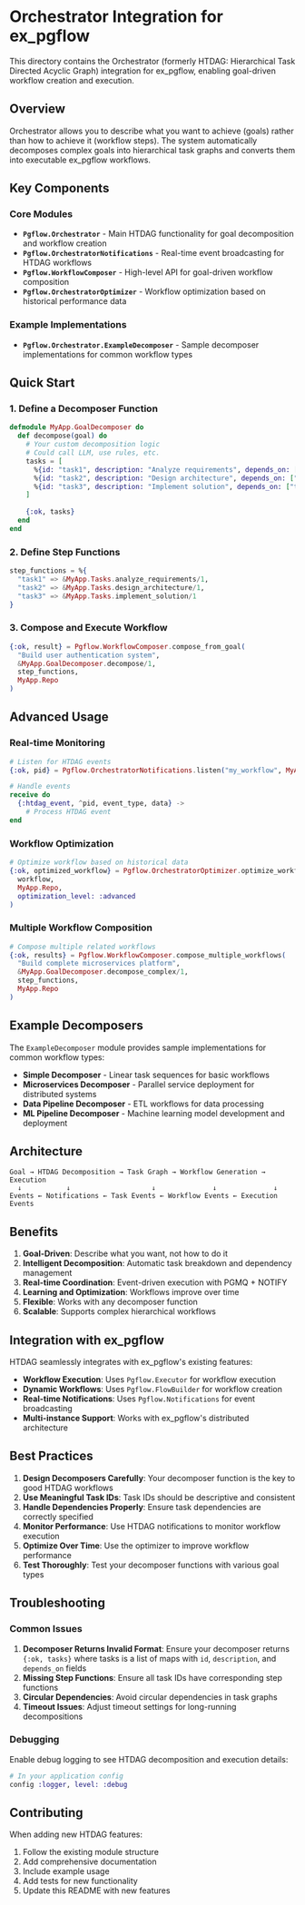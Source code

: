 # Orchestrator Integration for ex_pgflow

This directory contains the Orchestrator (formerly HTDAG: Hierarchical Task Directed Acyclic Graph) integration for ex_pgflow, enabling goal-driven workflow creation and execution.

## Overview

Orchestrator allows you to describe what you want to achieve (goals) rather than how to achieve it (workflow steps). The system automatically decomposes complex goals into hierarchical task graphs and converts them into executable ex_pgflow workflows.

## Key Components

### Core Modules

- **`Pgflow.Orchestrator`** - Main HTDAG functionality for goal decomposition and workflow creation
- **`Pgflow.OrchestratorNotifications`** - Real-time event broadcasting for HTDAG workflows
- **`Pgflow.WorkflowComposer`** - High-level API for goal-driven workflow composition
- **`Pgflow.OrchestratorOptimizer`** - Workflow optimization based on historical performance data

### Example Implementations

- **`Pgflow.Orchestrator.ExampleDecomposer`** - Sample decomposer implementations for common workflow types

## Quick Start

### 1. Define a Decomposer Function

```elixir
defmodule MyApp.GoalDecomposer do
  def decompose(goal) do
    # Your custom decomposition logic
    # Could call LLM, use rules, etc.
    tasks = [
      %{id: "task1", description: "Analyze requirements", depends_on: []},
      %{id: "task2", description: "Design architecture", depends_on: ["task1"]},
      %{id: "task3", description: "Implement solution", depends_on: ["task2"]}
    ]
    
    {:ok, tasks}
  end
end
```

### 2. Define Step Functions

```elixir
step_functions = %{
  "task1" => &MyApp.Tasks.analyze_requirements/1,
  "task2" => &MyApp.Tasks.design_architecture/1,
  "task3" => &MyApp.Tasks.implement_solution/1
}
```

### 3. Compose and Execute Workflow

```elixir
{:ok, result} = Pgflow.WorkflowComposer.compose_from_goal(
  "Build user authentication system",
  &MyApp.GoalDecomposer.decompose/1,
  step_functions,
  MyApp.Repo
)
```

## Advanced Usage

### Real-time Monitoring

```elixir
# Listen for HTDAG events
{:ok, pid} = Pgflow.OrchestratorNotifications.listen("my_workflow", MyApp.Repo)

# Handle events
receive do
  {:htdag_event, ^pid, event_type, data} ->
    # Process HTDAG event
end
```

### Workflow Optimization

```elixir
# Optimize workflow based on historical data
{:ok, optimized_workflow} = Pgflow.OrchestratorOptimizer.optimize_workflow(
  workflow,
  MyApp.Repo,
  optimization_level: :advanced
)
```

### Multiple Workflow Composition

```elixir
# Compose multiple related workflows
{:ok, results} = Pgflow.WorkflowComposer.compose_multiple_workflows(
  "Build complete microservices platform",
  &MyApp.GoalDecomposer.decompose_complex/1,
  step_functions,
  MyApp.Repo
)
```

## Example Decomposers

The `ExampleDecomposer` module provides sample implementations for common workflow types:

- **Simple Decomposer** - Linear task sequences for basic workflows
- **Microservices Decomposer** - Parallel service deployment for distributed systems
- **Data Pipeline Decomposer** - ETL workflows for data processing
- **ML Pipeline Decomposer** - Machine learning model development and deployment

## Architecture

```
Goal → HTDAG Decomposition → Task Graph → Workflow Generation → Execution
  ↓           ↓                    ↓              ↓              ↓
Events ← Notifications ← Task Events ← Workflow Events ← Execution Events
```

## Benefits

1. **Goal-Driven**: Describe what you want, not how to do it
2. **Intelligent Decomposition**: Automatic task breakdown and dependency management
3. **Real-time Coordination**: Event-driven execution with PGMQ + NOTIFY
4. **Learning and Optimization**: Workflows improve over time
5. **Flexible**: Works with any decomposer function
6. **Scalable**: Supports complex hierarchical workflows

## Integration with ex_pgflow

HTDAG seamlessly integrates with ex_pgflow's existing features:

- **Workflow Execution**: Uses `Pgflow.Executor` for workflow execution
- **Dynamic Workflows**: Uses `Pgflow.FlowBuilder` for workflow creation
- **Real-time Notifications**: Uses `Pgflow.Notifications` for event broadcasting
- **Multi-instance Support**: Works with ex_pgflow's distributed architecture

## Best Practices

1. **Design Decomposers Carefully**: Your decomposer function is the key to good HTDAG workflows
2. **Use Meaningful Task IDs**: Task IDs should be descriptive and consistent
3. **Handle Dependencies Properly**: Ensure task dependencies are correctly specified
4. **Monitor Performance**: Use HTDAG notifications to monitor workflow execution
5. **Optimize Over Time**: Use the optimizer to improve workflow performance
6. **Test Thoroughly**: Test your decomposer functions with various goal types

## Troubleshooting

### Common Issues

1. **Decomposer Returns Invalid Format**: Ensure your decomposer returns `{:ok, tasks}` where tasks is a list of maps with `id`, `description`, and `depends_on` fields
2. **Missing Step Functions**: Ensure all task IDs have corresponding step functions
3. **Circular Dependencies**: Avoid circular dependencies in task graphs
4. **Timeout Issues**: Adjust timeout settings for long-running decompositions

### Debugging

Enable debug logging to see HTDAG decomposition and execution details:

```elixir
# In your application config
config :logger, level: :debug
```

## Contributing

When adding new HTDAG features:

1. Follow the existing module structure
2. Add comprehensive documentation
3. Include example usage
4. Add tests for new functionality
5. Update this README with new features